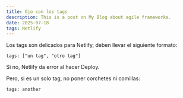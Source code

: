 ```yaml
---
title: Ojo con los tags
description: This is a post on My Blog about agile frameworks.
date: 2025-07-18
tags: Netlify
---
```

Los tags son delicados para Netlify, deben llevar el siguiente formato:

```
tags: ["un tag", "otro tag"]
```

Si no, Netlify da error al hacer Deploy.

Pero, si es un solo tag, no poner corchetes ni comillas:

```
tags: another
```
